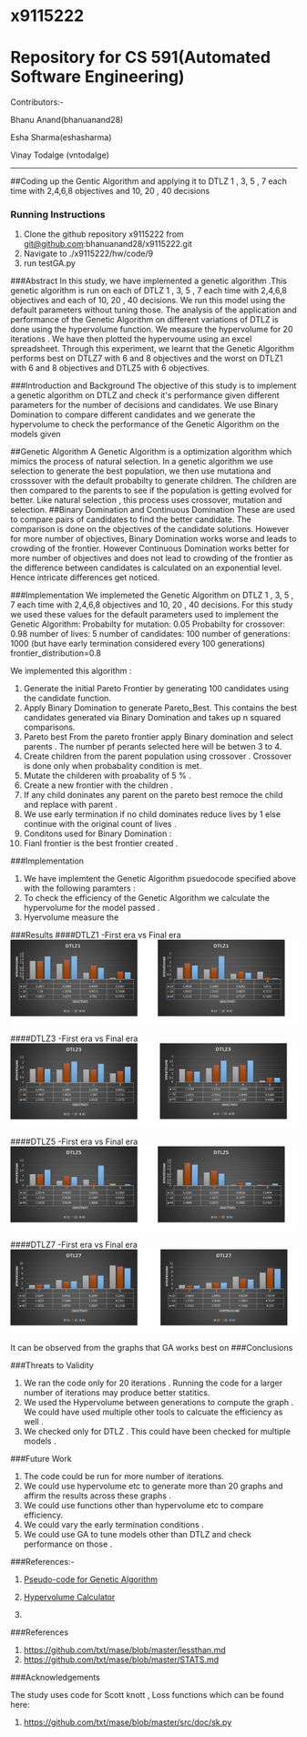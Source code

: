 # x9115222

# Repository for CS 591(Automated Software Engineering)

Contributors:-

  Bhanu Anand(bhanuanand28)
  
  Esha Sharma(eshasharma)
  
  Vinay Todalge (vntodalge)

_____________________________________________________________________________________________________________________________

##Coding up the Gentic Algorithm and applying it to  DTLZ 1 , 3, 5 , 7 each time with 2,4,6,8 objectives and 10, 20 , 40 decisions

### Running Instructions 
  1. Clone the github repository x9115222 from git@github.com:bhanuanand28/x9115222.git
  2. Navigate to ./x9115222/hw/code/9 
  3. run testGA.py
 
###Abstract
In this study, we have implemented a genetic algorithm .This genetic algorithm is run on each of DTLZ 1 , 3, 5 , 7 each time with
2,4,6,8 objectives and each of 10, 20 , 40 decisions. We run this model using the default parameters without tuning those. The analysis
of the application and performance of the Genetic Algorithm on different variations of DTLZ is done using the hypervolume function. 
We measure the hypervolume for 20 iterations . We have then plotted the hypervoume using an excel spreadsheet. Through this experiment, 
we learnt that the Genetic Algorithm performs best on  DTLZ7 with 6 and 8 objectives and the worst on DTLZ1 with 6 and 8 objectives 
and DTLZ5 with 6 objectives.

###Introduction and Background
The objective of this study is to implement a genetic algorithm on DTLZ and check it's performance given different parameters for 
the number of decisions and candidates. We use Binary Domination to compare different candidates and we generate the hypervolume 
to check the performance of the Genetic Algorithm on the models given 

##Genetic Algorithm
A Genetic Algorithm is a optimization algorithm which mimics the process of natural selection. In a genetic algorithm we use selection 
to generate the best population, we then use mutationa and crosssover with the default probabilty to generate children. The children
are then compared to the parents to see if the population is getting evolved for better. Like natural selection , this process uses
crossover, mutation and selection. 
##Binary Domination and Continuous Domination 
These are used to compare pairs of candidates to find the better candidate. The comparison is done on the objectives of the candidate 
solutions. However for more number of objectives, Binary Domination works worse and leads to crowding of the frontier. However 
Continuous Domination works better for more number of objectives and does not lead to crowding of the frontier as the difference
between candidates is calculated on an exponential level. Hence intricate differences get noticed.

###Implementation 
We implemeted the Genetic Algorithm on DTLZ 1 , 3, 5 , 7 each time with 2,4,6,8 objectives and 10, 20 , 40 decisions. For this study 
we used these values for the default parameters used to implement the Genetic Algorithm: 
Probabilty for mutation: 0.05
Probabilty for crossover: 0.98 
number of lives: 5
number of candidates: 100
number of generations: 1000 (but have early termination considered every 100 generations)
frontier_distribution=0.8

We implemented this algorithm : 
1. Generate the initial Pareto Frontier by generating 100 candidates using the candidate function.
2. Apply Binary Domination to generate Pareto_Best. This contains the best candidates generated via Binary Domination  and takes up n 
   squared comparisons.
2. Pareto best From the pareto frontier apply Binary domination and select parents . The number pf perants selected here will be betwen 3 to 4. 
3. Create children from the parent population using crossover . Crossover is done only when probabality condition is met. 
4. Mutate the childeren with proabality of 5 % . 
5. Create a new frontier with the children . 
6. If any child doninates any parent on the pareto best remoce the child and replace with parent . 
7. We use early termination if no child dominates reduce lives by 1 else continue with the original count of lives . 
8. Conditons used for Binary Domination : 
9. Fianl frontier is the best frontier created . 

###Implementation 
1. We have implemtent the Genetic Algorithm psuedocode specified above with the following paramters : 
2. To check the efficiency of the Genetic Algorithm we calculate the hypervolume for the model passed . 
3. Hyervolume measure the 

###Results
####DTLZ1 -First era vs Final era
![alt tag](https://github.com/bhanuanand28/x9115222/blob/master/hw/code/9/ScreenShots/DTLZ1.jpg)

####DTLZ3 -First era vs Final era
![alt tag](https://github.com/bhanuanand28/x9115222/blob/master/hw/code/9/ScreenShots/DTLZ3.jpg)

####DTLZ5 -First era vs Final era
![alt tag](https://github.com/bhanuanand28/x9115222/blob/master/hw/code/9/ScreenShots/DTLZ5.jpg)

####DTLZ7 -First era vs Final era
![alt tag](https://github.com/bhanuanand28/x9115222/blob/master/hw/code/9/ScreenShots/DTLZ7.jpg)


It can be observed from the graphs that GA works best on
###Conclusions

###Threats to Validity 
1. We ran the code only for 20 iterations . Running the code for a larger number of iterations may produce better statitics. 
2. We used the Hypervolume between generations to compute the graph . We could have used multiple other tools to calcuate the efficiency 
as well . 
3. We checked only for DTLZ . This could have been checked for multiple models . 

###Future Work 
1. The code could be run for more number of iterations. 
2. We could use hypervolume etc to generate more than 20 graphs and affirm the results across these graphs . 
3. We could use functions other than hypervolume etc to compare efficiency. 
4. We could vary the early termination conditions . 
5. We could use GA to tune models other than DTLZ and check performance on those . 


###References:-

 1. [Pseudo-code for Genetic Algorithm](http://www.cleveralgorithms.com/nature-inspired/evolution/genetic_algorithm.html)
 
 2. [Hypervolume Calculator](https://github.com/ai-se/storm/tree/master/PerformanceMetrics) 
 3. 
 ###References

1. https://github.com/txt/mase/blob/master/lessthan.md
2. https://github.com/txt/mase/blob/master/STATS.md

###Acknowledgements

The study uses code for Scott knott , Loss functions which can be found here: 
 1.  https://github.com/txt/mase/blob/master/src/doc/sk.py
